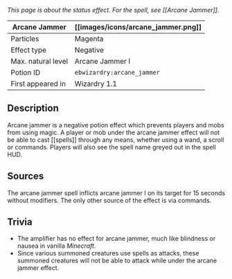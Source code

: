 _This page is about the status effect. For the spell, see [[Arcane Jammer]]._

| Arcane Jammer | [[images/icons/arcane_jammer.png]] |
| --- | --- |
| Particles | Magenta |
| Effect type | Negative |
| Max. natural level | Arcane Jammer I |
| Potion ID | `ebwizardry:arcane_jammer` |
| First appeared in | Wizardry 1.1 |

## Description
Arcane jammer is a negative potion effect which prevents players and mobs from using magic. A player or mob under the arcane jammer effect will not be able to cast [[spells]] through any means, whether using a wand, a scroll or commands. Players will also see the spell name greyed out in the spell HUD.

## Sources
The arcane jammer spell inflicts arcane jammer I on its target for 15 seconds without modifiers. The only other source of the effect is via commands.

## Trivia
- The amplifier has no effect for arcane jammer, much like blindness or nausea in vanilla _Minecraft_.
- Since various summoned creatures use spells as attacks, these summoned creatures will not be able to attack while under the arcane jammer effect.